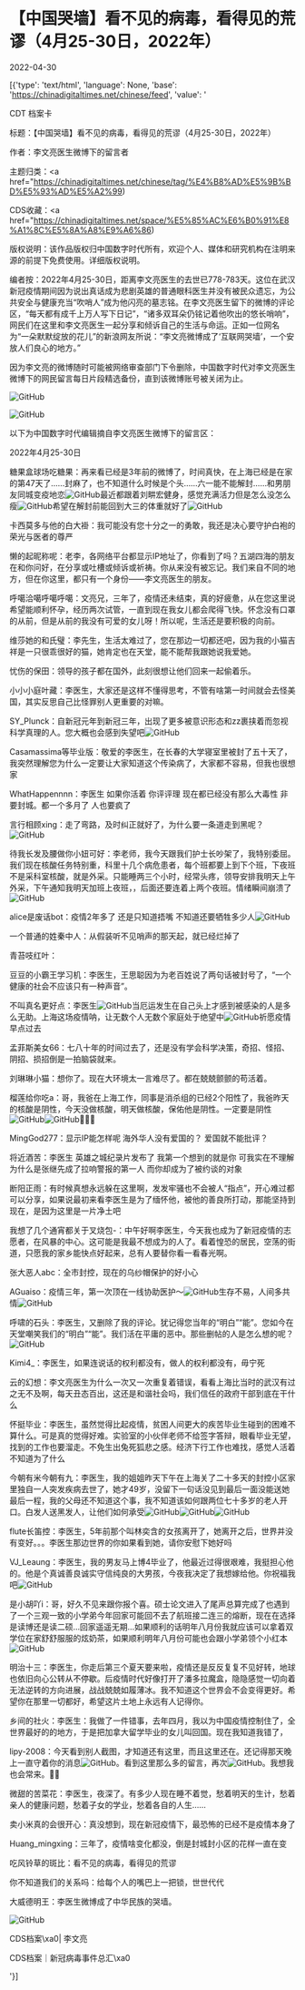 # 【中国哭墙】看不见的病毒，看得见的荒谬（4月25-30日，2022年）

2022-04-30

[{'type': 'text/html', 'language': None, 'base': 'https://chinadigitaltimes.net/chinese/feed', 'value': '

CDT 档案卡

标题：【中国哭墙】看不见的病毒，看得见的荒谬（4月25-30日，2022年）

作者：李文亮医生微博下的留言者

主题归类：<a href="https://chinadigitaltimes.net/chinese/tag/%E4%B8%AD%E5%9B%BD%E5%93%AD%E5%A2%99)

CDS收藏：<a href="https://chinadigitaltimes.net/space/%E5%85%AC%E6%B0%91%E8%A1%8C%E5%8A%A8%E9%A6%86)

版权说明：该作品版权归中国数字时代所有，欢迎个人、媒体和研究机构在注明来源的前提下免费使用。详细版权说明。





编者按：2022年4月25-30日，距离李文亮医生的去世已778-783天。这位在武汉新冠疫情期间因为说出真话成为悲剧英雄的普通眼科医生并没有被民众遗忘，为公共安全与健康充当“吹哨人”成为他闪亮的墓志铭。在李文亮医生留下的微博的评论区，“每天都有成千上万人写下日记”，“诸多双耳朵仍铭记着他吹出的悠长哨响”，网民们在这里和李文亮医生一起分享和倾诉自己的生活与命运。正如一位网名为“一朵默默绽放的花儿”的新浪网友所说：“李文亮微博成了‘互联网哭墙’，一个安放人们良心的地方。”

因为李文亮的微博随时可能被网络审查部门下令删除，中国数字时代对李文亮医生微博下的网民留言每日片段精选备份，直到该微博账号被关闭为止。

![GitHub](https://chinadigitaltimes.net/chinese/files/2020/03/Screenshot-2020-03-13-10.48.21.png)

![GitHub](https://chinadigitaltimes.net/chinese/files/2020/03/Screenshot-2020-03-15-11.01.33.png)

以下为中国数字时代编辑摘自李文亮医生微博下的留言区：

2022年4月25-30日

糖果盒球场吃糖果：再来看已经是3年前的微博了，时间真快，在上海已经是在家的第47天了……封麻了，也不知道什么时候是个头……六一能不能解封……和男朋友同城变疫地恋![GitHub](https://chinadigitaltimes.net/chinese/files/2022/04/post-680544-626cf66e3bf1c.png)最近都跟着刘畊宏健身，感觉充满活力但是怎么没怎么瘦![GitHub](https://chinadigitaltimes.net/chinese/files/2022/04/post-680544-626cf66e4519a.png)希望在解封前能回到大三的体重就好了![GitHub](https://chinadigitaltimes.net/chinese/files/2022/04/post-680544-626cf66e3bf1c.png)

卡西莫多与他的白大褂：我可能没有您十分之一的勇敢，我还是决心要守护白袍的荣光与医者的尊严

懒的起昵称呢：老李，各网络平台都显示IP地址了，你看到了吗？五湖四海的朋友在和你问好，在分享或吐槽或倾诉或祈祷。你从来没有被忘记。我们来自不同的地方，但在你这里，都只有一个身份——李文亮医生的朋友。

呼噶洽噶呼噶呼噶：文亮兄，三年了，疫情还未结束，真的好疲惫，从在您这里说希望能顺利怀孕，经历两次试管，一直到现在我女儿都会爬得飞快。怀念没有口罩的从前，但是从前的我没有可爱的女儿呀！所以呢，生活还是要积极的向前。

维莎她的和氏璧：李先生，生活太难过了，您在那边一切都还吧，因为我的小猫吉祥是一只很乖很好的猫，她肯定也在天堂，能不能帮我跟她说我爱她。

忧伤的保田：领导的孩子都在国外，此刻很想让他们回来一起偷着乐。

小小小庭叶藏：李医生，大家还是这样不懂得思考，不管有啥第一时间就会去怪美国，其实反思自己比怪罪别人更重要的对嘛。

SY_Plunck：自新冠元年到新冠三年，出现了更多被意识形态和zz裹挟着而忽视科学真理的人。您大概也会感到失望吧![GitHub](https://chinadigitaltimes.net/chinese/files/2022/04/post-680544-626cf66e3bf1c.png)

Casamassima等毕业版：敬爱的李医生，在长春的大学寝室里被封了五十天了，我突然理解您为什么一定要让大家知道这个传染病了，大家都不容易，但我也很想家

WhatHappennnn：李医生 如果你活着 你评评理 现在都已经没有那么大毒性 非要封城。都一个多月了 人也要疯了

言行相顾xing：走了弯路，及时纠正就好了，为什么要一条道走到黑呢？![GitHub](https://chinadigitaltimes.net/chinese/files/2022/04/post-680544-626cf66e5ee77.png)

待我长发及腰做你小妞可好：李老师，我今天跟我们护士长吵架了，我特别委屈。我们现在核酸任务特别重，科里十几个病危患者，每个班都要上到下个班，下夜班不是采科室核酸，就是外采。只能睡两三个小时，经常头疼，领导安排我明天上午外采，下午通知我明天加班上夜班，，后面还要连着上两个夜班。情绪瞬间崩溃了![GitHub](https://chinadigitaltimes.net/chinese/files/2022/04/post-680544-626cf66e67ce3.png)

alice是废话bot：疫情2年多了 还是只知道捂嘴 不知道还要牺牲多少人![GitHub](https://chinadigitaltimes.net/chinese/files/2022/04/post-680544-626cf66e703bf.png)

一个普通的姓秦中人：从假装听不见哨声的那天起，就已经烂掉了

青苔吱红叶：

豆豆的小霸王学习机：李医生，王思聪因为为老百姓说了两句话被封号了，“一个健康的社会不应该只有一种声音”。

不叫真名更好点：李医生![GitHub](https://chinadigitaltimes.net/chinese/files/2022/04/post-680544-626cf66e67ce3.png)当厄运发生在自己头上才感到被感染的人是多么无助。上海这场疫情呐，让无数个人无数个家庭处于绝望中![GitHub](https://chinadigitaltimes.net/chinese/files/2022/04/post-680544-626cf66e67ce3.png)祈愿疫情早点过去

孟菲斯美女66：七八十年的时间过去了，还是没有学会科学决策，奇招、怪招、阴招、损招倒是一拍脑袋就来。

刘琳琳小猫：想你了。现在大环境太一言难尽了。都在兢兢颤颤的苟活着。

榴莲给你吃a：哥，我爸在上海工作，同事是消杀组的已经2个阳性了，我爸昨天的核酸是阴性，今天没做核酸，明天做核酸，保佑他是阴性。一定要是阴性![GitHub](https://chinadigitaltimes.net/chinese/files/2022/04/post-680544-626cf66e67ce3.png)![GitHub](https://chinadigitaltimes.net/chinese/files/2022/04/post-680544-626cf66e67ce3.png)🙏🙏🙏

MingGod277：显示IP能怎样呢 海外华人没有爱国的？ 爱国就不能批评？

将近酒苦：李医生 英雄之城纪录片发布了 我第一个想到的就是你 可我实在不理解为什么是张继先成了拉响警报的第一人 而你却成为了被约谈的对象

断阳正雨：有时候真想永远躲在这里啊，发发牢骚也不会被人“指点”，开心难过都可以分享，如果说最初来看李医生是为了缅怀他，被他的善良所打动，那能坚持到现在，是因为这里是一片净土吧

我想了几个通宵都关于叉烧包-：中午好啊李医生，今天我也成为了新冠疫情的志愿者，在风暴的中心。这可能是我最不想成为的人了。看着惶恐的居民，空荡的街道，只愿我的家乡能快点好起来，总有人要替你看一看春光啊。

张大恶人abc：全市封控，现在的乌纱帽保护的好小心

AGuaiso：疫情三年，第一次顶在一线协助医护～![GitHub](https://chinadigitaltimes.net/chinese/files/2022/04/post-680544-626cf66eb290a.png)生存不易，人间多共情![GitHub](https://chinadigitaltimes.net/chinese/files/2022/04/post-680544-626cf66eb983a.png)

呼啸的石头：李医生，又删除了我的评论。犹记得您当年的“明白”“能”。您如今在天堂嘲笑我们的“明白”“能”。我们活在平庸的恶中。那些删帖的人是怎么想的呢？![GitHub](https://chinadigitaltimes.net/chinese/files/2022/04/post-680544-626cf66ec0716.png)

Kimi4_：李医生，如果连说话的权利都没有，做人的权利都没有，毋宁死

云的幻想：李文亮医生为什么一次又一次重复着错误，看看上海比当时的武汉有过之无不及啊，每天丑态百出，这还是和谐社会吗，我们信任的政府干部到底在干什么

怀挺毕业：李医生，虽然觉得比起疫情，贫困人间更大的疾苦毕业生碰到的困难不算什么。可是真的觉得好难。实验室的小伙伴老师不给签字答辩，眼看毕业无望，找到的工作也要溜走。不免生出兔死狐悲之感。经济下行工作也难找，感觉人活着不知道为了什么

今朝有米今朝有九：李医生，我的姐姐昨天下午在上海关了二十多天的封控小区家里独自一人突发疾病去世了，她才49岁，没留下一句话没见到最后一面没能送她最后一程，我的父母还不知道这个事，我不知道该如何跟两位七十多岁的老人开口。白发人送黑发人，让他们如何承受![GitHub](https://chinadigitaltimes.net/chinese/files/2022/04/post-680544-626cf66e67ce3.png)![GitHub](https://chinadigitaltimes.net/chinese/files/2022/04/post-680544-626cf66e67ce3.png)![GitHub](https://chinadigitaltimes.net/chinese/files/2022/04/post-680544-626cf66e67ce3.png)

flute长笛控：李医生，5年前那个叫林奕含的女孩离开了，她离开之后，世界并没有变好。。。李医生那边世界的你如果看到她，请你安慰下她好吗

VJ_Leaung：李医生，我的男友马上博4毕业了，他最近过得很艰难，我挺担心他的。他是个真诚善良诚实守信纯良的大男孩，今夜我决定了我想嫁给他。你祝福我吧![GitHub](https://chinadigitaltimes.net/chinese/files/2022/04/post-680544-626cf66eb983a.png)

是小胡吖i：哥，好久不见来跟你报个喜。硕士论文进入了尾声总算完成了也遇到了一个三观一致的小学弟今年回家可能回不去了航班接二连三的熔断，现在在选择是读博还是读二硕…回家遥遥无期…如果顺利的话明年八月份我就应该可以拿着双学位在家舒舒服服的炫奶茶，如果顺利明年八月份可能也会跟小学弟领个小红本![GitHub](https://chinadigitaltimes.net/chinese/files/2022/04/post-680544-626cf66ef1970.png)

明治十三：李医生，你走后第三个夏天要来啦，疫情还是反反复复不见好转，地球也依旧向心公转从不停歇。后疫情时代好像打开了潘多拉魔盒，隐隐感觉一切向着无法逆转的方向进展，战战兢兢如履薄冰。我不知道这个世界会不会变得更好。希望你在那里一切都好，希望这片土地上永远有人记得你。

乡间的社火：李医生：我做了一件错事，去年四月，我以为中国疫情控制住了，全世界最好的的地方，于是把加拿大留学毕业的女儿叫回国。现在我知道我错了，

lipy-2008：今天看到别人截图，才知道还有这里，而且这里还在。还记得那天晚上一直守着你的消息![GitHub](https://chinadigitaltimes.net/chinese/files/2022/04/post-680544-626cf66e67ce3.png)。看到这里那么多的留言，再次![GitHub](https://chinadigitaltimes.net/chinese/files/2022/04/post-680544-626cf66e67ce3.png)。我想我也会常来。🙏🙏

微甜的苦菜花：李医生，夜深了。有多少人现在睡不着觉，愁着明天的生计，愁着亲人的健康问题，愁着子女的学业，愁着各自的人生……

卖小米真的会很开心：真没想到，现在新冠疫情下，最恐怖的已经不是疫情本身了

Huang_mingxing：三年了，疫情啥变化都没，倒是封城封小区的花样一直在变

吃风铃草的斑比：看不见的病毒，看得见的荒谬

你不知道我们的关系吗：给每个人的嘴巴上一把锁，世世代代

大威德明王：李医生微博成了中华民族的哭墙。



![GitHub](https://chinadigitaltimes.net/chinese/files/2020/03/37-150x150.jpg)

CDS档案\xa0| 李文亮

CDS档案｜新冠病毒事件总汇\xa0

'}]